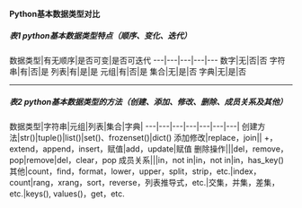 #### Python基本数据类型对比

##### 表1 python基本数据类型特点（**顺序、变化、迭代**）
数据类型|有无顺序|是否可变|是否可迭代
---|---|---|---|---
数字|无|否|否
字符串|有|否|是
列表|有|是|是
元组|有|否|是
集合|无|是|否
字典|无|是|否


---

##### 表2 python基本数据类型的方法（**创建、添加、修改、删除、成员关系及其他**）
数据类型|字符串|元组|列表|集合|字典|
---|---|---|---|---|---|---|
创建方法|str()|tuple()|list()|set()、frozenset()|dict()
添加修改|replace，join|| +，extend，append，insert，赋值|add，update|赋值
删除操作|||del，remove，pop|remove|del，clear，pop
成员关系|||in，not in|in，not in|in，has_key()
其他|count，find，format，lower，upper，split，strip，etc.|index，count|rang，xrang，sort，reverse，列表推导式，etc.|交集，并集，差集，etc.|keys(), values()，get，etc.